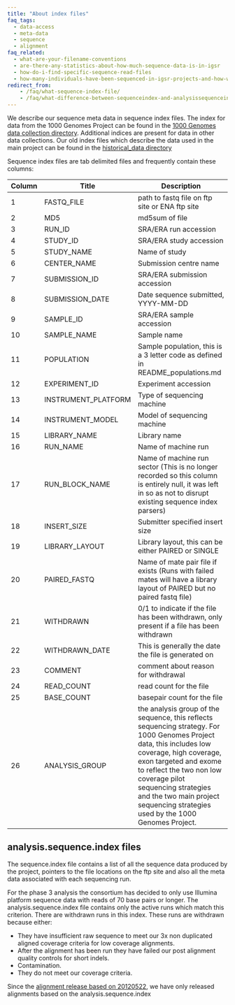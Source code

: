 ```yaml
---
title: "About index files"
faq_tags:
  - data-access
  - meta-data
  - sequence
  - alignment
faq_related:
  - what-are-your-filename-conventions
  - are-there-any-statistics-about-how-much-sequence-data-is-in-igsr
  - how-do-i-find-specific-sequence-read-files
  - how-many-individuals-have-been-sequenced-in-igsr-projects-and-how-were-they-selected
redirect_from:
    - /faq/what-sequence-index-file/
    - /faq/what-difference-between-sequenceindex-and-analysissequenceindex/
---
```


We describe our sequence meta data in sequence index files. The index for data from the 1000 Genomes Project can be found in the [1000 Genomes data collection directory](ftp://ftp.1000genomes.ebi.ac.uk/vol1/ftp/data_collections/1000_genomes_project/). Additional indices are present for data in other data collections. Our old index files which describe the data used in the main project can be found in the [historical_data directory](ftp://ftp.1000genomes.ebi.ac.uk/vol1/ftp/historical_data/former_toplevel/)

Sequence index files are tab delimited files and frequently contain these columns:

| Column | Title                | Description                                                                                |
| ------ | -------------------- | -------------------------------------------------------------------------------------------|
| 1 | FASTQ_FILE | path to fastq file on ftp site or ENA ftp site |
| 2 | MD5 | md5sum of file |
| 3 | RUN_ID | SRA/ERA run accession |
| 4 | STUDY_ID | SRA/ERA study accession |
| 5 | STUDY_NAME | Name of study |
| 6 | CENTER_NAME | Submission centre name |
| 7 | SUBMISSION_ID | SRA/ERA submission accession |
| 8 | SUBMISSION_DATE | Date sequence submitted, YYYY-MM-DD |
| 9 | SAMPLE_ID | SRA/ERA sample accession |
| 10 | SAMPLE_NAME | Sample name |
| 11 | POPULATION | Sample population, this is a 3 letter code as defined in README_populations.md |
| 12 | EXPERIMENT_ID | Experiment accession |
| 13 | INSTRUMENT_PLATFORM | Type of sequencing machine |
| 14 | INSTRUMENT_MODEL | Model of sequencing machine |
| 15 | LIBRARY_NAME | Library name |
| 16 | RUN_NAME | Name of machine run |
| 17 | RUN_BLOCK_NAME | Name of machine run sector (This is no longer recorded so this column is entirely null, it was left in so as not to disrupt existing sequence index parsers) |
| 18 | INSERT_SIZE | Submitter specified insert size |
| 19 | LIBRARY_LAYOUT | Library layout, this can be either PAIRED or SINGLE |
| 20 | PAIRED_FASTQ | Name of mate pair file if exists (Runs with failed mates will have a library layout of PAIRED but no paired fastq file) |
| 21 | WITHDRAWN | 0/1 to indicate if the file has been withdrawn, only present if a file has been withdrawn |
| 22 | WITHDRAWN_DATE | This is generally the date the file is generated on |
| 23 | COMMENT | comment about reason for withdrawal |
| 24 | READ_COUNT | read count for the file |
| 25 | BASE_COUNT | basepair count for the file |
| 26 | ANALYSIS_GROUP | the analysis group of the sequence, this reflects sequencing strategy. For 1000 Genomes Project data, this includes low coverage, high coverage, exon targeted and exome to reflect the two non low coverage pilot sequencing strategies and the two main project sequencing strategies used by the 1000 Genomes Project. |

## analysis.sequence.index files

The sequence.index file contains a list of all the sequence data produced by the project, pointers to the file locations on the ftp site and also all the meta data associated with each sequencing run. 

For the phase 3 analysis the consortium has decided to only use Illumina platform sequence data with reads of 70 base pairs or longer. The analysis.sequence.index file contains only the active runs which match this criterion. There are withdrawn runs in this index. These runs are withdrawn because either:
* They have insufficient raw sequence to meet our 3x non duplicated aligned coverage criteria for low coverage alignments.
* After the alignment has been run they have failed our post alignment quality controls for short indels.
* Contamination.
* They do not meet our coverage criteria.

Since the [alignment release based on 20120522](/announcements/new-alignment-release-2012-12-11), we have only released alignments based on the analysis.sequence.index
